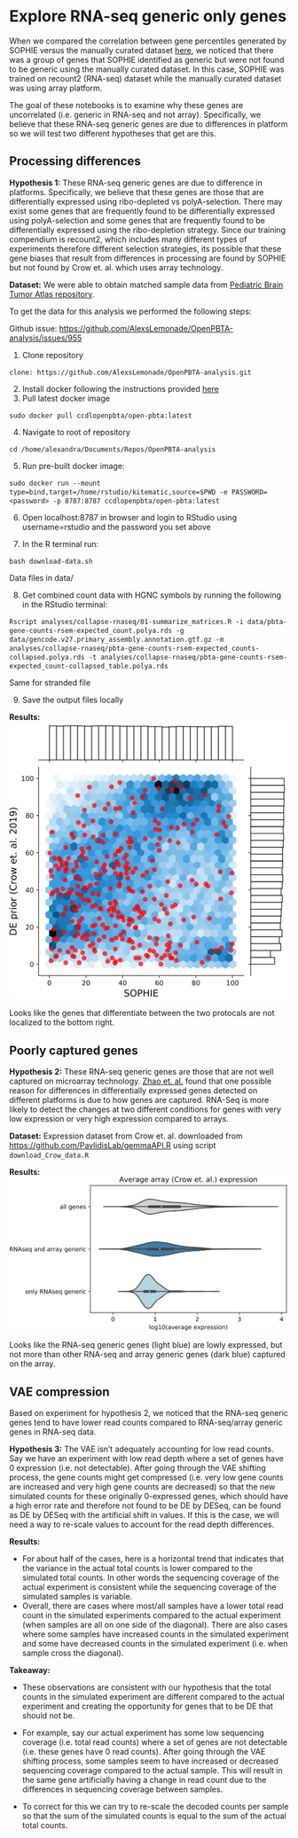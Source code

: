 # Explore RNA-seq generic only genes

When we compared the correlation between gene percentiles generated by SOPHIE versus the manually curated dataset [here](https://github.com/greenelab/generic-expression-patterns/blob/master/human_general_analysis/gene_ranking_log2FoldChange.svg), we noticed that there was a group of genes that SOPHIE identified as generic but were not found to be generic using the manually curated dataset.
In this case, SOPHIE was trained on recount2 (RNA-seq) dataset while the manually curated dataset was using array platform.

The goal of these notebooks is to examine why these genes are uncorrelated (i.e. generic in RNA-seq and not array).
Specifically, we believe that these RNA-seq generic genes are due to differences in platform so we will test two different hypotheses that get are this.

## Processing differences

**Hypothesis 1:** These RNA-seq generic genes are due to difference in platforms.
Specifically, we believe that these genes are those that are differentially expressed using ribo-depleted vs polyA-selection.
There may exist some genes that are frequently found to be differentially expressed using polyA-selection and some genes that are frequently found to be differentially expressed using the ribo-depletion strategy.
Since our training compendium is recount2, which includes many different types of experiments therefore different selection strategies, its possible that these gene biases that result from differences in processing are found by SOPHIE but not found by Crow et. al. which uses array technology.

**Dataset:**
We were able to obtain matched sample data from [Pediatric Brain Tumor Atlas repository](https://github.com/AlexsLemonade/OpenPBTA-analysis).

To get the data for this analysis we performed the following steps:

Github issue: https://github.com/AlexsLemonade/OpenPBTA-analysis/issues/955

1. Clone repository
```
clone: https://github.com/AlexsLemonade/OpenPBTA-analysis.git
```
2. Install docker following the instructions provided [here](https://docs.docker.com/buildx/working-with-buildx/)
3. Pull latest docker image
```
sudo docker pull ccdlopenpbta/open-pbta:latest
```
4. Navigate to root of repository
```
cd /home/alexandra/Documents/Repos/OpenPBTA-analysis
```
5. Run pre-built docker image:
```
sudo docker run --mount type=bind,target=/home/rstudio/kitematic,source=$PWD -e PASSWORD=<password> -p 8787:8787 ccdlopenpbta/open-pbta:latest
```
6. Open localhost:8787 in browser and login to RStudio using username=rstudio and the password you set above

7. In the R terminal run:
```
bash download-data.sh
```
Data files in data/

8. Get combined count data with HGNC symbols by running the following in the RStudio terminal:
```
Rscript analyses/collapse-rnaseq/01-summarize_matrices.R -i data/pbta-gene-counts-rsem-expected_count.polya.rds -g data/gencode.v27.primary_assembly.annotation.gtf.gz -m analyses/collapse-rnaseq/pbta-gene-counts-rsem-expected_counts-collapsed.polya.rds -t analyses/collapse-rnaseq/pbta-gene-counts-rsem-expected_count-collapsed_table.polya.rds
```
Same for stranded file

9. Save the output files locally

**Results:**
![hypothesis_1](https://github.com/greenelab/generic-expression-patterns/blob/master/explore_RNAseq_only_generic_genes/gene_ranking_log2FoldChange_highlight_polyA_vs_ribo.svg)

Looks like the genes that differentiate between the two protocals are not localized to the bottom right.

## Poorly captured genes

**Hypothesis 2:** These RNA-seq generic genes are those that are not well captured on microarray technology.
[Zhao et. al.](https://www.ncbi.nlm.nih.gov/pmc/articles/PMC3894192/) found that one possible reason for differences in differentially expressed genes detected on different platforms is due to how genes are captured.
RNA-Seq is more likely to detect the changes at two different conditions for genes with very low expression or very high expression compared to arrays.

**Dataset:**
Expression dataset from Crow et. al. downloaded from https://github.com/PavlidisLab/gemmaAPI.R using script `download_Crow_data.R`

**Results:**
![hypothesis_2](https://github.com/greenelab/generic-expression-patterns/blob/master/explore_RNAseq_only_generic_genes/array_expression_dist_gene_groups_highlight.svg)

Looks like the RNA-seq generic genes (light blue) are lowly expressed, but not more than other RNA-seq and array generic genes (dark blue) captured on the array.

## VAE compression

Based on experiment for hypothesis 2, we noticed that the RNA-seq generic genes tend to have lower read counts compared to RNA-seq/array generic genes in RNA-seq data.

**Hypothesis 3:** The VAE isn’t adequately accounting for low read counts.
Say we have an experiment with low read depth where a set of genes have 0 expression (i.e. not detectable).
After going through the VAE shifting process, the gene counts might get compressed (i.e. very low gene counts are increased and very high gene counts are decreased) so that the new simulated counts for these originally 0-expressed genes, which should have a high error rate and therefore not found to be DE by DESeq, can be found as DE by DESeq with the artificial shift in values.
If this is the case, we will need a way to re-scale values to account for the read depth differences.

**Results:**
* For about half of the cases, here is a horizontal trend that indicates that the variance in the actual total counts is lower compared to the simulated total counts. In other words the sequencing coverage of the actual experiment is consistent while the sequencing coverage of the simulated samples is variable.
* Overall, there are cases where most/all samples have a lower total read count in the simulated experiments compared to the actual experiment (when samples are all on one side of the diagonal). There are also cases where some samples have increased counts in the simulated experiment and some have decreased counts in the simulated experiment (i.e. when sample cross the diagonal).

**Takeaway:**
* These observations are consistent with our hypothesis that the total counts in the simulated experiment are different compared to the actual experiment and creating the opportunity for genes that to be DE that should not be.

* For example, say our actual experiment has some low sequencing coverage (i.e. total read counts) where a set of genes are not detectable (i.e. these genes have 0 read counts). After going through the VAE shifting process, some samples seem to have increased or decreased sequencing coverage compared to the actual sample. This will result in the same gene artificially having a change in read count due to the differences in sequencing coverage between samples.

* To correct for this we can try to re-scale the decoded counts per sample so that the sum of the simulated counts is equal to the sum of the actual total counts.
